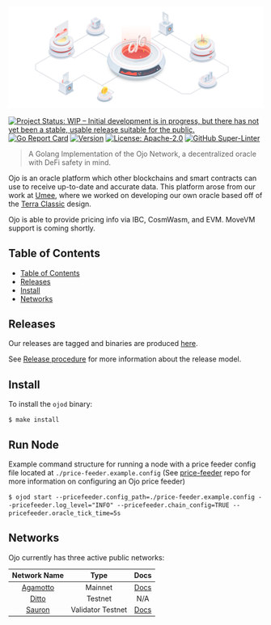 <!-- markdownlint-disable MD041 -->
<!-- markdownlint-disable MD013 -->

![Logo!](assets/ojo.png)

[![Project Status: WIP – Initial development is in progress, but there has not yet been a stable, usable release suitable for the public.](https://www.repostatus.org/badges/latest/active.svg)](https://www.repostatus.org/badges/latest/active.svg)
[![Go Report Card](https://goreportcard.com/badge/github.com/ojo-network/ojo?style=flat-square)](https://goreportcard.com/report/github.com/ojo-network/ojo)
[![Version](https://img.shields.io/github/v/tag/ojo-network/ojo.svg?style=flat-square)](https://github.com/ojo-network/ojo/releases/latest)
[![License: Apache-2.0](https://img.shields.io/github/license/ojo-network/ojo.svg?style=flat-square)](https://github.com/ojo-network/ojo/blob/main/LICENSE)
[![GitHub Super-Linter](https://img.shields.io/github/actions/workflow/status/ojo-network/ojo/lint.yml?branch=main)](https://github.com/marketplace/actions/super-linter)

> A Golang Implementation of the Ojo Network, a decentralized oracle
> with DeFi safety in mind.

Ojo is an oracle platform which other blockchains and smart contracts can use to receive
up-to-date and accurate data. This platform arose from our work at
[Umee](https://github.com/umee-network/umee), where we worked on developing our
own oracle based off of the [Terra Classic](https://github.com/terra-money/classic-core) design.

Ojo is able to provide pricing info via IBC, CosmWasm, and EVM. MoveVM support is coming shortly.

## Table of Contents

- [Table of Contents](#table-of-contents)
- [Releases](#releases)
- [Install](#install)
- [Networks](#networks)

## Releases

Our releases are tagged and binaries are produced [here](https://github.com/ojo-network/ojo/releases).

See [Release procedure](contributing.md#release-procedure) for more information about the release model.

## Install

To install the `ojod` binary:

```shell
$ make install
```

## Run Node

Example command structure for running a node with a price feeder config file located at `./price-feeder.example.config` (See [price-feeder](https://github.com/ojo-network/price-feeder) repo for more information on configuring an Ojo price feeder)

```shell
$ ojod start --pricefeeder.config_path=./price-feeder.example.config --pricefeeder.log_level="INFO" --pricefeeder.chain_config=TRUE --pricefeeder.oracle_tick_time=5s
```

## Networks

Ojo currently has three active public networks:

| Network Name                                      | Type              | Docs                                               |
| :-----------------------------------------------: | :---------------: | :------------------------------------------------: |
| [Agamotto](https://agamotto.ojo.network/agamotto) | Mainnet           | [Docs](https://docs.ojo.network/networks/agamotto) |
| [Ditto](https://agamotto.ojo.network/ditto)       | Testnet           | N/A                                                |
| [Sauron](https://sauron.ojo.network/)             | Validator Testnet | [Docs](https://docs.ojo.network/networks/sauron)   |
